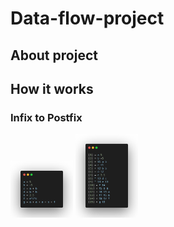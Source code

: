 # Data-flow-project

## About project

## How it works

### Infix to Postfix

<p float="left">
  <img src="images/testTxt.png" width="100" />
  <img src="images/testImf.png" width="100" /> 
</p>
